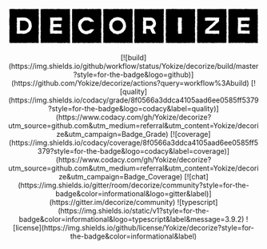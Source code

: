 <p align="center">
  <img src=".github/assets/logo.png"/>
</p>

<p align="center">
  [![build](https://img.shields.io/github/workflow/status/Yokize/decorize/build/master?style=for-the-badge&logo=github)](https://github.com/Yokize/decorize/actions?query=workflow%3Abuild)
  [![quality](https://img.shields.io/codacy/grade/8f0566a3ddca4105aad6ee0585ff5379?style=for-the-badge&logo=codacy&label=quality)](https://www.codacy.com/gh/Yokize/decorize?utm_source=github.com&utm_medium=referral&utm_content=Yokize/decorize&utm_campaign=Badge_Grade)
  [![coverage](https://img.shields.io/codacy/coverage/8f0566a3ddca4105aad6ee0585ff5379?style=for-the-badge&logo=codacy&label=coverage)](https://www.codacy.com/gh/Yokize/decorize?utm_source=github.com&utm_medium=referral&utm_content=Yokize/decorize&utm_campaign=Badge_Coverage)
  [![chat](https://img.shields.io/gitter/room/decorize/community?style=for-the-badge&color=informational&logo=gitter&label)](https://gitter.im/decorize/community)
  ![typescript](https://img.shields.io/static/v1?style=for-the-badge&color=informational&logo=typescript&label&message=3.9.2)
  ![license](https://img.shields.io/github/license/Yokize/decorize?style=for-the-badge&color=informational&label)
</p>
